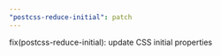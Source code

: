 ```yaml
---
"postcss-reduce-initial": patch
---
```


fix(postcss-reduce-initial): update CSS initial properties
